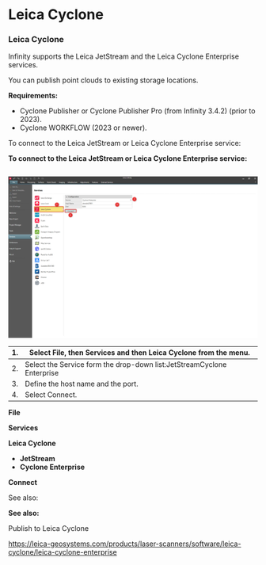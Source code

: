 # Leica Cyclone

### Leica Cyclone

Infinity supports the Leica JetStream and the Leica Cyclone Enterprise services.

You can publish point clouds to existing storage locations.

**Requirements:**

- Cyclone Publisher or Cyclone Publisher Pro (from Infinity 3.4.2) (prior to 2023).
- Cyclone WORKFLOW (2023 or newer).

To connect to the Leica JetStream or Leica Cyclone Enterprise service:

**To connect to the Leica JetStream or Leica Cyclone Enterprise service:**

|  |  |
| --- | --- |

![Image](graphics/00898738.jpg)

| 1. | Select File, then Services and then Leica Cyclone from the menu. |
| --- | --- |
| 2. | Select the Service form the drop-down list:JetStreamCyclone Enterprise |
| 3. | Define the host name and the port. |
| 4. | Select Connect. |

**File**

**Services**

**Leica Cyclone**

- **JetStream**
- **Cyclone Enterprise**

**Connect**

See also:

**See also:**

Publish to Leica Cyclone

https://leica-geosystems.com/products/laser-scanners/software/leica-cyclone/leica-cyclone-enterprise

